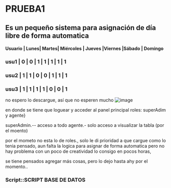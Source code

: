 # PRUEBA1
## Es un pequeño sistema para asignación de día libre de forma automatica

#### Usuario |	Lunes|	Martes|	Miércoles |	Jueves	|Viernes	|Sábado	| Domingo
###  usu1	  |  0	  |  0	  |    1	      |  1	    |  1	     | 1	  |    1
###  usu2	  |  1	  |  1	  |    0	      |  0	    |  1	     | 1	  |    1
###  usu3	  |  1	  |  1	  |    1	      |  1	    |  0	     | 0	  |    1

no espero lo descargue, así que no esperen mucho
![image](https://github.com/user-attachments/assets/5a777df0-fd21-4c8f-9a0b-7375831a3456)

en donde se tiene que loguear y acceder al panel principal
roles: superAdim y agente}

superAdmin.-- acceso a todo
agente.- solo acceso a visualizar la tabla (por el moento)

por el mometo no esta lo de roles., solo le di prioridad a que cargue como lo tenia pensado, aun falta la logica para asignar de forma automatica pero no hay problema con un poco de creatividad lo consigo en pocos horas,

se tiene pensados agregar más cosas, pero lo dejo hasta ahy por el momento..


### Script::SCRIPT BASE DE DATOS

